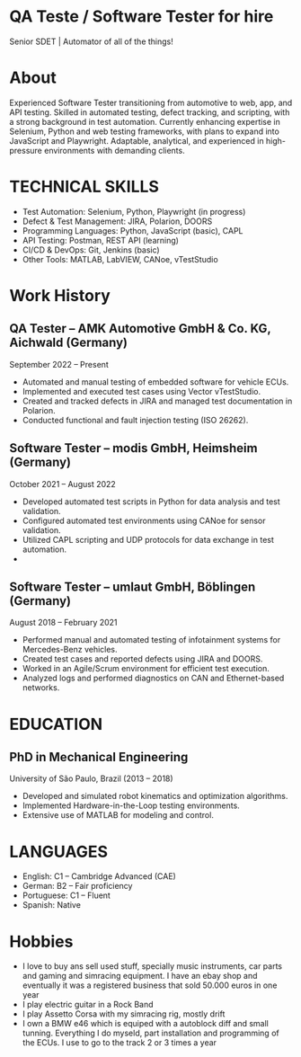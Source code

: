 # QA Teste / Software Tester for hire
Senior SDET | Automator of all of the things!
# About
Experienced Software Tester transitioning from automotive to web, app, and API testing. Skilled in automated testing, defect tracking, and scripting, with a strong background in test automation. Currently enhancing expertise in Selenium, Python and web testing frameworks, with plans to expand into JavaScript and Playwright. Adaptable, analytical, and experienced in high-pressure environments with demanding clients.

# TECHNICAL SKILLS
- Test Automation: Selenium, Python, Playwright (in progress)
- Defect & Test Management: JIRA, Polarion, DOORS
- Programming Languages: Python, JavaScript (basic), CAPL
- API Testing: Postman, REST API (learning)
- CI/CD & DevOps: Git, Jenkins (basic)
- Other Tools: MATLAB, LabVIEW, CANoe, vTestStudio

# Work History
## QA Tester – AMK Automotive GmbH & Co. KG, Aichwald (Germany)
September 2022 – Present
- Automated and manual testing of embedded software for vehicle ECUs.
- Implemented and executed test cases using Vector vTestStudio.
- Created and tracked defects in JIRA and managed test documentation in Polarion.
- Conducted functional and fault injection testing (ISO 26262).
  
## Software Tester – modis GmbH, Heimsheim (Germany)
October 2021 – August 2022
- Developed automated test scripts in Python for data analysis and test validation.
- Configured automated test environments using CANoe for sensor validation.
- Utilized CAPL scripting and UDP protocols for data exchange in test automation.
- 
## Software Tester – umlaut GmbH, Böblingen (Germany)
August 2018 – February 2021
- Performed manual and automated testing of infotainment systems for Mercedes-Benz vehicles.
- Created test cases and reported defects using JIRA and DOORS.
- Worked in an Agile/Scrum environment for efficient test execution.
- Analyzed logs and performed diagnostics on CAN and Ethernet-based networks.

# EDUCATION
## PhD in Mechanical Engineering 
University of São Paulo, Brazil (2013 – 2018)
- Developed and simulated robot kinematics and optimization algorithms.
- Implemented Hardware-in-the-Loop testing environments.
- Extensive use of MATLAB for modeling and control.

# LANGUAGES
- English: C1 – Cambridge Advanced (CAE)
- German: B2 – Fair proficiency
- Portuguese: C1 – Fluent
- Spanish: Native


# Hobbies
- I love to buy ans sell used stuff, specially music instruments, car parts and gaming and simracing equipment. I have an ebay shop and eventually it was a registered business that sold 50.000 euros in one year
- I play electric guitar in a Rock Band
- I play Assetto Corsa with my simracing rig, mostly drift
- I own a BMW e46 which is equiped with a autoblock diff and small tunning. Everything I do myseld, part installation and programming of the ECUs. I use to go to the track 2 or 3 times a year
